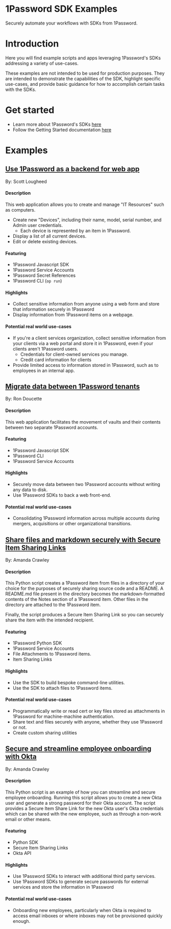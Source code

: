 # 1Password SDK Examples

Securely automate your workflows with SDKs from 1Password. 

# Introduction
Here you will find example scripts and apps leveraging 1Password's SDKs addressing a variety of use-cases. 

These examples are not intended to be used for production purposes. They are intended to demonstrate the capabilities of the SDK, highlight specific use-cases, and provide basic guidance for how to accomplish certain tasks with the SDKs. 

# Get started
* Learn more about 1Password's SDKs [here](https://developer.1password.com/docs/sdks)
* Follow the Getting Started documentation [here](https://developer.1password.com/docs/sdks/setup-tutorial)

# Examples

## [Use 1Password as a backend for web app](./demo-inventory-tracker-webapp/)  
By: Scott Lougheed  
#### Description
This web application allows you to create and manage "IT Resources" such as computers. 
* Create new "Devices", including their name, model, serial number, and Admin user credentials. 
    * Each device is represented by an item in 1Password. 
* Display a list of all current devices. 
* Edit or delete existing devices. 

#### Featuring
* 1Password Javascript SDK
* 1Password Service Accounts
* 1Password Secret References
* 1Password CLI (`op run`)

#### Highlights
* Collect sensitive information from anyone using a web form and store that information securely in 1Password
* Display information from 1Password items on a webpage. 

#### Potential real world use-cases
* If you're a client services organization, collect sensitive information from your clients via a web portal and store it in 1Password, even if your clients aren't 1Password users. 
  * Credentials for client-owned services you manage. 
  * Credit card information for clients
* Provide limited access to information stored in 1Password, such as to employees in an internal app. 

## [Migrate data between 1Password tenants](./demo-vault-migration-webapp/)  
By: Ron Doucette  

#### Description
This web application facilitates the movement of vaults and their contents between two separate 1Password accounts. 

#### Featuring
* 1Password Javascript SDK
* 1Password CLI
* 1Password Service Accounts

#### Highlights
* Securely move data between two 1Password accounts without writing any data to disk. 
* Use 1Password SDKs to back a web front-end. 

#### Potential real world use-cases
* Consolidating 1Password information across multiple accounts during mergers, acquisitions or other organizational transitions.


## [Share files and markdown securely with Secure Item Sharing Links](./demo-share-script/)  
By: Amanda Crawley
#### Description
This Python script creates a 1Password item from files in a directory of your choice for the purposes of securely sharing source code and a README. A README.md file present in the directory becomes the markdown-formatted contents of the Notes section of a 1Password item. Other files in the directory are attached to the 1Password item. 

Finally, the script produces a Secure Item Sharing Link so you can securely share the item with the intended recipient. 

#### Featuring
* 1Password Python SDK
* 1Password Service Accounts
* File Attachments to 1Password items. 
* Item Sharing Links

#### Highlights
* Use the SDK to build bespoke command-line utilities. 
* Use the SDK to attach files to 1Password items. 

#### Potential real world use-cases
* Programmatically write or read cert or key files stored as attachments in 1Password for machine-machine authentication. 
* Share text and files securely with anyone, whether they use 1Password or not. 
* Create custom sharing utilities 

## [Secure and streamline employee onboarding with Okta](./demo-share-okta-user-script/)  
By: Amanda Crawley
#### Description
This Python script is an example of how you can streamline and secure employee onboarding. Running this script allows you to create a new Okta user and generate a strong password for their Okta account. The script provides a Secure Item Share Link for the new Okta user's Okta credentials which can be shared with the new employee, such as through a non-work email or other means. 

#### Featuring
* Python SDK
* Secure Item Sharing Links
* Okta API

#### Highlights
* Use 1Password SDKs to interact with additional third party services. 
* Use 1Password SDKs to generate secure passwords for external services and store the information in 1Password

#### Potential real world use-cases
* Onboarding new employees, particularly when Okta is required to access email inboxes or where inboxes may not be provisioned quickly enough. 